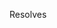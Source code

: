 <!-- PR Title Format: "[API Name / Section Name] Summary of the PR" (omit [API Name / Section Name] if not applicable) -->
<!-- e.g. [Google Search API] Fix `title` missing in organic_results -->

<!-- Closes/Fixes/Resolves <issue-url> (Automatically closes the issue when this PR is merged) -->
<!-- Related <issue-url> (If above doesn't applicable) -->
Resolves <issue-url>

<!-- Provide the detailed description -->

<!-- Before and after screenshot if applicable -->
